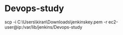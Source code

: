 # Devops-study
scp -i C:\Users\kiran\Downloads\jenkinskey.pem -r ec2-user@ip:/var/lib/jenkins/Devops-study
